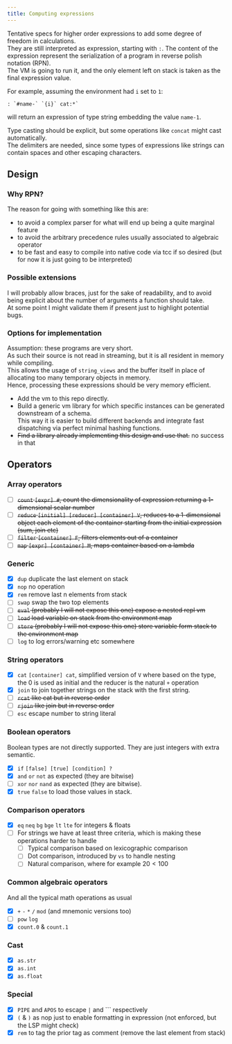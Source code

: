 ```yaml
---
title: Computing expressions
---
```


Tentative specs for higher order expressions to add some degree of freedom in calculations.  
They are still interpreted as expression, starting with `:`. The content of the expression represent the serialization of a program in reverse polish notation (RPN).  
The VM is going to run it, and the only element left on stack is taken as the final expression value.

For example, assuming the environment had `i` set to `1`:

```
: `#name-` `{i}` cat:*`
```

will return an expression of type string embedding the value `name-1`.

Type casting should be explicit, but some operations like `concat` might cast automatically.  
The delimiters are needed, since some types of expressions like strings can contain spaces and other escaping characters.

## Design

### Why RPN?

The reason for going with something like this are:

- to avoid a complex parser for what will end up being a quite marginal feature
- to avoid the arbitrary precedence rules usually associated to algebraic operator
- to be fast and easy to compile into native code via tcc if so desired (but for now it is just going to be interpreted)

### Possible extensions

I will probably allow braces, just for the sake of readability, and to avoid being explicit about the number of arguments a function should take.  
At some point I might validate them if present just to highlight potential bugs.

### Options for implementation

Assumption: these programs are very short.  
As such their source is not read in streaming, but it is all resident in memory while compiling.  
This allows the usage of `string_views` and the buffer itself in place of allocating too many temporary objects in memory.  
Hence, processing these expressions should be very memory efficient.

- Add the vm to this repo directly.
- Build a generic vm library for which specific instances can be generated downstream of a schema.  
  This way it is easier to build different backends and integrate fast dispatching via perfect minimal hashing functions.
- ~~Find a library already implementing this design and use that.~~ no success in that

## Operators

### Array operators

- [ ] ~~`count` `[expr] #`, count the dimensionality of expression returning a 1-dimensional scalar number~~
- [ ] ~~`reduce` `[initial] [reducer] [container] V`, reduces to a 1-dimensional object each element of the container starting from the initial expression (sum, join etc)~~
- [ ] ~~`filter` `[container] F`, filters elements out of a container~~
- [ ] ~~`map` `[expr] [container] M`, maps container based on a lambda~~

### Generic

- [x] `dup` duplicate the last element on stack
- [x] `nop` no operation
- [x] `rem` remove last n elements from stack
- [ ] `swap` swap the two top elements
- [ ] ~~`eval` (probably I will not expose this one) expose a nested repl vm~~
- [ ] ~~`load` load variable on stack from the environment map~~
- [ ] ~~`store` (probably I will not expose this one) store variable form stack to the environment map~~
- [ ] `log` to log errors/warning etc somewhere

### String operators

- [x] `cat` `[container] cat`, simplified version of `V` where based on the type, the 0 is used as initial and the reducer is the natural `+` operation
- [x] `join` to join together strings on the stack with the first string.
- [ ] ~~`rcat` like cat but in reverse order~~
- [ ] ~~`rjoin` like join but in reverse order~~
- [ ] `esc` escape number to string literal

### Boolean operators

Boolean types are not directly supported. They are just integers with extra semantic.

- [x] `if` `[false] [true] [condition] ?`
- [x] `and` `or` `not` as expected (they are bitwise)
- [ ] `xor` `nor` `nand` as expected (they are bitwise).
- [x] `true` `false` to load those values in stack.

### Comparison operators

- [x] `eq` `neq` `bg` `bge` `lt` `lte` for integers & floats
- [ ] For strings we have at least three criteria, which is making these operations harder to handle
  - [ ] Typical comparison based on lexicographic comparison
  - [ ] Dot comparison, introduced by `vs` to handle nesting
  - [ ] Natural comparison, where for example $20<100$

### Common algebraic operators

And all the typical math operations as usual

- [x] `+` `-` `*` `/` `mod` (and mnemonic versions too)
- [ ] `pow` `log`
- [x] `count.0` & `count.1`

### Cast

- [x] `as.str`
- [x] `as.int`
- [x] `as.float`

### Special

- [x] `PIPE` and `APOS` to escape `|` and `\`` respectively
- [x] `(` & `)` as nop just to enable formatting in expression (not enforced, but the LSP might check)
- [x] `rem` to tag the prior tag as comment (remove the last element from stack)
